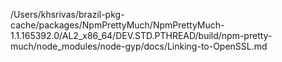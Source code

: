 /Users/khsrivas/brazil-pkg-cache/packages/NpmPrettyMuch/NpmPrettyMuch-1.1.165392.0/AL2_x86_64/DEV.STD.PTHREAD/build/npm-pretty-much/node_modules/node-gyp/docs/Linking-to-OpenSSL.md